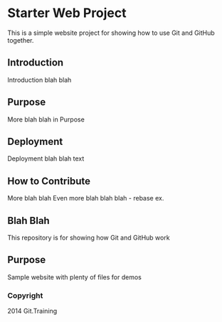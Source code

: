 # Starter Web Project
This is a simple website project for
showing how to use Git and GitHub together.
## Introduction
Introduction blah blah
## Purpose
More blah blah in Purpose
## Deployment
Deployment blah blah text
## How to Contribute
More blah blah
Even more blah blah blah - rebase ex.
## Blah Blah

This repository is for showing how Git and GitHub work
## Purpose
Sample website with plenty of files for demos

### Copyright
2014 Git.Training